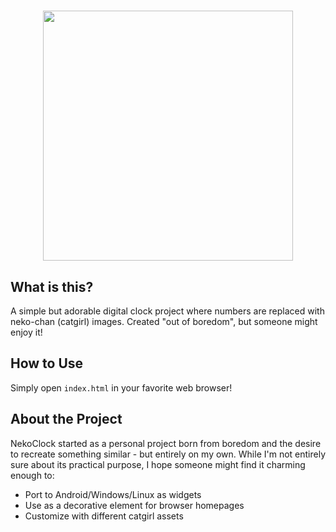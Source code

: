 
<h1 align="center">
    <div align="center">
        <img src="asset/preview.png" width=400>
    </div>
</h1>

## What is this?
A simple but adorable digital clock project where numbers are replaced with neko-chan (catgirl) images. Created "out of boredom", but someone might enjoy it!

## How to Use
Simply open `index.html` in your favorite web browser!

## About the Project
NekoClock started as a personal project born from boredom and the desire to recreate something similar - but entirely on my own. While I'm not entirely sure about its practical purpose, I hope someone might find it charming enough to:
- Port to Android/Windows/Linux as widgets
- Use as a decorative element for browser homepages
- Customize with different catgirl assets
